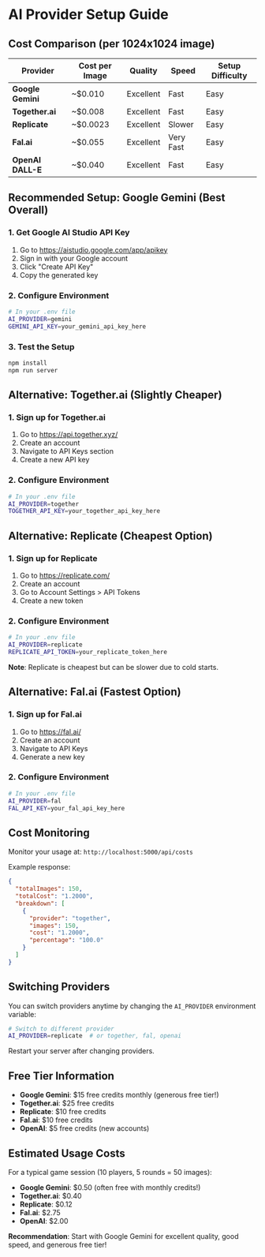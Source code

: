 # AI Provider Setup Guide

## Cost Comparison (per 1024x1024 image)

| Provider | Cost per Image | Quality | Speed | Setup Difficulty |
|----------|---------------|---------|-------|------------------|
| **Google Gemini** | ~$0.010 | Excellent | Fast | Easy |
| **Together.ai** | ~$0.008 | Excellent | Fast | Easy |
| **Replicate** | ~$0.0023 | Excellent | Slower | Easy |
| **Fal.ai** | ~$0.055 | Excellent | Very Fast | Easy |
| **OpenAI DALL-E** | ~$0.040 | Excellent | Fast | Easy |

## Recommended Setup: Google Gemini (Best Overall)

### 1. Get Google AI Studio API Key
1. Go to https://aistudio.google.com/app/apikey
2. Sign in with your Google account
3. Click "Create API Key"
4. Copy the generated key

### 2. Configure Environment
```bash
# In your .env file
AI_PROVIDER=gemini
GEMINI_API_KEY=your_gemini_api_key_here
```

### 3. Test the Setup
```bash
npm install
npm run server
```

## Alternative: Together.ai (Slightly Cheaper)

### 1. Sign up for Together.ai
1. Go to https://api.together.xyz/
2. Create an account
3. Navigate to API Keys section
4. Create a new API key

### 2. Configure Environment
```bash
# In your .env file
AI_PROVIDER=together
TOGETHER_API_KEY=your_together_api_key_here
```

## Alternative: Replicate (Cheapest Option)

### 1. Sign up for Replicate
1. Go to https://replicate.com/
2. Create an account  
3. Go to Account Settings > API Tokens
4. Create a new token

### 2. Configure Environment
```bash
# In your .env file
AI_PROVIDER=replicate
REPLICATE_API_TOKEN=your_replicate_token_here
```

**Note**: Replicate is cheapest but can be slower due to cold starts.

## Alternative: Fal.ai (Fastest Option)

### 1. Sign up for Fal.ai
1. Go to https://fal.ai/
2. Create an account
3. Navigate to API Keys
4. Generate a new key

### 2. Configure Environment
```bash
# In your .env file
AI_PROVIDER=fal
FAL_API_KEY=your_fal_api_key_here
```

## Cost Monitoring

Monitor your usage at: `http://localhost:5000/api/costs`

Example response:
```json
{
  "totalImages": 150,
  "totalCost": "1.2000",
  "breakdown": [
    {
      "provider": "together",
      "images": 150,
      "cost": "1.2000",
      "percentage": "100.0"
    }
  ]
}
```

## Switching Providers

You can switch providers anytime by changing the `AI_PROVIDER` environment variable:

```bash
# Switch to different provider
AI_PROVIDER=replicate  # or together, fal, openai
```

Restart your server after changing providers.

## Free Tier Information

- **Google Gemini**: $15 free credits monthly (generous free tier!)
- **Together.ai**: $25 free credits
- **Replicate**: $10 free credits  
- **Fal.ai**: $10 free credits
- **OpenAI**: $5 free credits (new accounts)

## Estimated Usage Costs

For a typical game session (10 players, 5 rounds = 50 images):

- **Google Gemini**: $0.50 (often free with monthly credits!)
- **Together.ai**: $0.40
- **Replicate**: $0.12
- **Fal.ai**: $2.75
- **OpenAI**: $2.00

**Recommendation**: Start with Google Gemini for excellent quality, good speed, and generous free tier!